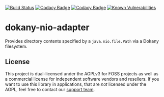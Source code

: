 [![Build Status](https://travis-ci.org/cryptomator/dokany-nio-adapter.svg?branch=master)](https://travis-ci.org/cryptomator/dokany-nio-adapter)
[![Codacy Badge](https://api.codacy.com/project/badge/Grade/f3f46474adb14bc59d4fc489903950f5)](https://www.codacy.com/app/cryptomator/dokany-nio-adapter?utm_source=github.com&amp;utm_medium=referral&amp;utm_content=cryptomator/dokany-nio-adapter&amp;utm_campaign=Badge_Grade)
[![Codacy Badge](https://api.codacy.com/project/badge/Coverage/f3f46474adb14bc59d4fc489903950f5)](https://www.codacy.com/app/cryptomator/dokany-nio-adapter?utm_source=github.com&amp;utm_medium=referral&amp;utm_content=cryptomator/dokany-nio-adapter&amp;utm_campaign=Badge_Coverage)
[![Known Vulnerabilities](https://snyk.io/test/github/cryptomator/dokany-nio-adapter/badge.svg)](https://snyk.io/test/github/cryptomator/dokany-nio-adapter)

# dokany-nio-adapter
Provides directory contents specified by a `java.nio.file.Path` via a Dokany filesystem.

## License
This project is dual-licensed under the AGPLv3 for FOSS projects as well as a commercial license for independent software vendors and resellers. If you want to use this library in applications, that are *not* licensed under the AGPL, feel free to contact our [support team](https://cryptomator.org/help/).
